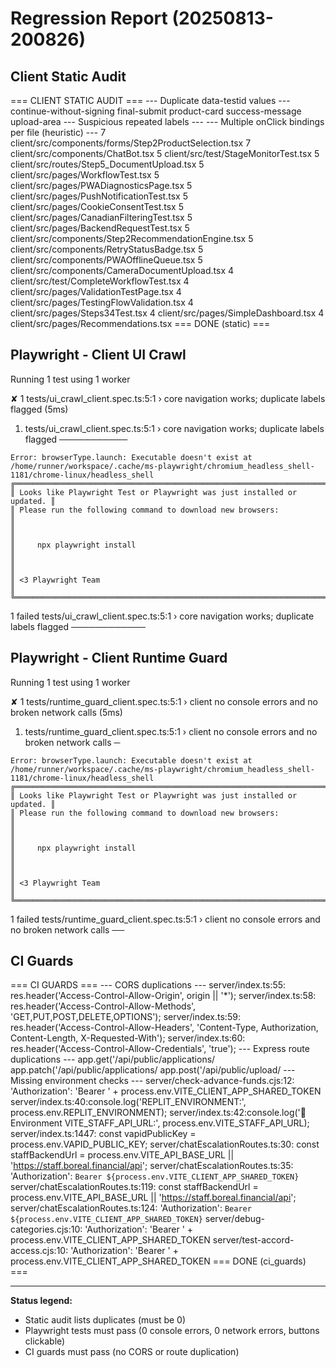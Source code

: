 # Regression Report (20250813-200826)

## Client Static Audit

=== CLIENT STATIC AUDIT ===
--- Duplicate data-testid values ---
continue-without-signing
final-submit
product-card
success-message
upload-area
--- Suspicious repeated labels ---
--- Multiple onClick bindings per file (heuristic) ---
      7 client/src/components/forms/Step2ProductSelection.tsx
      7 client/src/components/ChatBot.tsx
      5 client/src/test/StageMonitorTest.tsx
      5 client/src/routes/Step5_DocumentUpload.tsx
      5 client/src/pages/WorkflowTest.tsx
      5 client/src/pages/PWADiagnosticsPage.tsx
      5 client/src/pages/PushNotificationTest.tsx
      5 client/src/pages/CookieConsentTest.tsx
      5 client/src/pages/CanadianFilteringTest.tsx
      5 client/src/pages/BackendRequestTest.tsx
      5 client/src/components/Step2RecommendationEngine.tsx
      5 client/src/components/RetryStatusBadge.tsx
      5 client/src/components/PWAOfflineQueue.tsx
      5 client/src/components/CameraDocumentUpload.tsx
      4 client/src/test/CompleteWorkflowTest.tsx
      4 client/src/pages/ValidationTestPage.tsx
      4 client/src/pages/TestingFlowValidation.tsx
      4 client/src/pages/Steps34Test.tsx
      4 client/src/pages/SimpleDashboard.tsx
      4 client/src/pages/Recommendations.tsx
=== DONE (static) ===

## Playwright - Client UI Crawl


Running 1 test using 1 worker

  ✘  1 tests/ui_crawl_client.spec.ts:5:1 › core navigation works; duplicate labels flagged (5ms)


  1) tests/ui_crawl_client.spec.ts:5:1 › core navigation works; duplicate labels flagged ───────────

    Error: browserType.launch: Executable doesn't exist at /home/runner/workspace/.cache/ms-playwright/chromium_headless_shell-1181/chrome-linux/headless_shell
    ╔═════════════════════════════════════════════════════════════════════════╗
    ║ Looks like Playwright Test or Playwright was just installed or updated. ║
    ║ Please run the following command to download new browsers:              ║
    ║                                                                         ║
    ║     npx playwright install                                              ║
    ║                                                                         ║
    ║ <3 Playwright Team                                                      ║
    ╚═════════════════════════════════════════════════════════════════════════╝

  1 failed
    tests/ui_crawl_client.spec.ts:5:1 › core navigation works; duplicate labels flagged ────────────

## Playwright - Client Runtime Guard


Running 1 test using 1 worker

  ✘  1 tests/runtime_guard_client.spec.ts:5:1 › client no console errors and no broken network calls (5ms)


  1) tests/runtime_guard_client.spec.ts:5:1 › client no console errors and no broken network calls ─

    Error: browserType.launch: Executable doesn't exist at /home/runner/workspace/.cache/ms-playwright/chromium_headless_shell-1181/chrome-linux/headless_shell
    ╔═════════════════════════════════════════════════════════════════════════╗
    ║ Looks like Playwright Test or Playwright was just installed or updated. ║
    ║ Please run the following command to download new browsers:              ║
    ║                                                                         ║
    ║     npx playwright install                                              ║
    ║                                                                         ║
    ║ <3 Playwright Team                                                      ║
    ╚═════════════════════════════════════════════════════════════════════════╝

  1 failed
    tests/runtime_guard_client.spec.ts:5:1 › client no console errors and no broken network calls ──

## CI Guards

=== CI GUARDS ===
--- CORS duplications ---
server/index.ts:55:    res.header('Access-Control-Allow-Origin', origin || '*');
server/index.ts:58:  res.header('Access-Control-Allow-Methods', 'GET,PUT,POST,DELETE,OPTIONS');
server/index.ts:59:  res.header('Access-Control-Allow-Headers', 'Content-Type, Authorization, Content-Length, X-Requested-With');
server/index.ts:60:  res.header('Access-Control-Allow-Credentials', 'true');
--- Express route duplications ---
  app.get('/api/public/applications/
  app.patch('/api/public/applications/
  app.post('/api/public/upload/
--- Missing environment checks ---
server/check-advance-funds.cjs:12:    'Authorization': 'Bearer ' + process.env.VITE_CLIENT_APP_SHARED_TOKEN
server/index.ts:40:console.log('REPLIT_ENVIRONMENT:', process.env.REPLIT_ENVIRONMENT);
server/index.ts:42:console.log('🧪 Environment VITE_STAFF_API_URL:', process.env.VITE_STAFF_API_URL);
server/index.ts:1447:    const vapidPublicKey = process.env.VAPID_PUBLIC_KEY;
server/chatEscalationRoutes.ts:30:      const staffBackendUrl = process.env.VITE_API_BASE_URL || 'https://staff.boreal.financial/api';
server/chatEscalationRoutes.ts:35:          'Authorization': `Bearer ${process.env.VITE_CLIENT_APP_SHARED_TOKEN}`
server/chatEscalationRoutes.ts:119:      const staffBackendUrl = process.env.VITE_API_BASE_URL || 'https://staff.boreal.financial/api';
server/chatEscalationRoutes.ts:124:          'Authorization': `Bearer ${process.env.VITE_CLIENT_APP_SHARED_TOKEN}`
server/debug-categories.cjs:10:    'Authorization': 'Bearer ' + process.env.VITE_CLIENT_APP_SHARED_TOKEN
server/test-accord-access.cjs:10:    'Authorization': 'Bearer ' + process.env.VITE_CLIENT_APP_SHARED_TOKEN
=== DONE (ci_guards) ===

---
**Status legend:**
- Static audit lists duplicates (must be 0)
- Playwright tests must pass (0 console errors, 0 network errors, buttons clickable)
- CI guards must pass (no CORS or route duplication)

